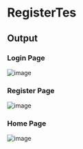 # RegisterTes
## Output
### Login Page
![image](https://user-images.githubusercontent.com/53221378/122356784-53e04380-cf7d-11eb-992a-c3711bbb16f9.png)
### Register Page
![image](https://user-images.githubusercontent.com/53221378/122356804-58a4f780-cf7d-11eb-90bc-da75c2cfc711.png)
### Home Page
![image](https://user-images.githubusercontent.com/53221378/122356825-60649c00-cf7d-11eb-836f-b9c30cb5004a.png)
